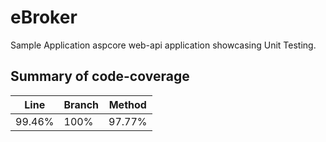 # eBroker

Sample Application aspcore web-api application showcasing Unit Testing.


## Summary of code-coverage

| Line   | Branch | Method |
|---------|--------|--------|
| 99.46% | 100%   | 97.77% |

